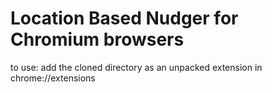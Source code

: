 # Location Based Nudger for Chromium browsers

to use: add the cloned directory as an unpacked extension in chrome://extensions
